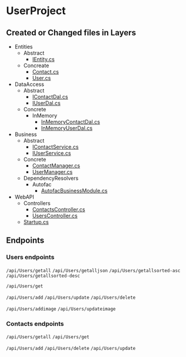 # UserProject

## Created or Changed files in Layers

- Entities
  - Abstract
    - [IEntity.cs](https://github.com/oguzhanoxel/UserProject/blob/main/Entities/Abstract/IEntity.cs)
  - Concreate
    - [Contact.cs](https://github.com/oguzhanoxel/UserProject/blob/main/Entities/Concrete/Contact.cs)
    - [User.cs](https://github.com/oguzhanoxel/UserProject/blob/main/Entities/Concrete/User.cs)
- DataAccess
  - Abstract
    - [IContactDal.cs](https://github.com/oguzhanoxel/UserProject/blob/main/DataAccess/Abstract/IContactDal.cs)
    - [IUserDal.cs](https://github.com/oguzhanoxel/UserProject/blob/main/DataAccess/Abstract/IUserDal.cs)
  - Concrete
    - InMemory
      - [InMemoryContactDal.cs](https://github.com/oguzhanoxel/UserProject/blob/main/DataAccess/Concrete/InMemory/InMemoryContactDal.cs)
      - [InMemoryUserDal.cs](https://github.com/oguzhanoxel/UserProject/blob/main/DataAccess/Concrete/InMemory/InMemoryUserDal.cs)
- Business
  - Abstract
    - [IContactService.cs](https://github.com/oguzhanoxel/UserProject/blob/main/Business/Abstract/IContactService.cs)
    - [IUserService.cs](https://github.com/oguzhanoxel/UserProject/blob/main/Business/Abstract/IUserService.cs)
  - Concrete
    - [ContactManager.cs](https://github.com/oguzhanoxel/UserProject/blob/main/Business/Concrete/ContactManager.cs)
    - [UserManager.cs](https://github.com/oguzhanoxel/UserProject/blob/main/Business/Concrete/UserManager.cs)
  - DependencyResolvers
    - Autofac
      - [AutofacBusinessModule.cs](https://github.com/oguzhanoxel/UserProject/blob/main/Business/DependencyResolvers/Autofac/AutofacBusinessModule.cs)
- WebAPI
  - Controllers
    - [ContactsController.cs](https://github.com/oguzhanoxel/UserProject/blob/main/WebAPI/Controllers/ContactsController.cs)
    - [UsersController.cs](https://github.com/oguzhanoxel/UserProject/blob/main/WebAPI/Controllers/UsersController.cs)
  - [Startup.cs](https://github.com/oguzhanoxel/UserProject/blob/main/WebAPI/Startup.cs)

## Endpoints

### Users endpoints
`/api/Users/getall`
`/api/Users/getalljson`
`/api/Users/getallsorted-asc`
`/api/Users/getallsorted-desc`

`/api/Users/get`

`/api/Users/add`
`/api/Users/update`
`/api/Users/delete`

`/api/Users/addimage`
`/api/Users/updateimage`

### Contacts endpoints
`/api/Users/getall`
`/api/Users/get`

`/api/Users/add`
`/api/Users/delete`
`/api/Users/update`
